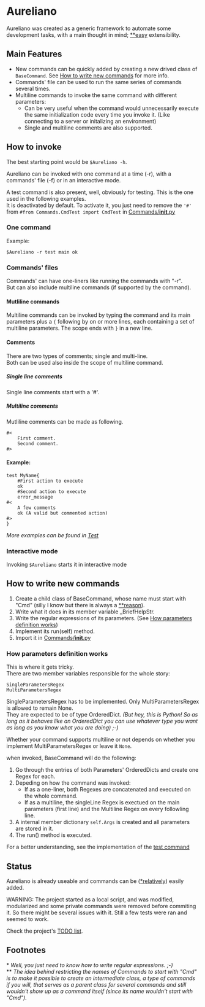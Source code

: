 # Aureliano
Aureliano was created as a generic framework to automate some development tasks, with a main thought in mind; [\*\*easy](#footnotes) extensibility.

## Main Features
* New commands can be quickly added by creating a new drived class of `BaseCommand`. See [How to write new commands](#how-to-write-new-commands) for more info.
* Commands' file can be used to run the same series of commands several times.
* Multiline commands to invoke the same command with different parameters:
  * Can be very useful when the command would unnecessarily execute the same initialization code every time you invoke it. (Like connecting to a server or initalizing an environment)
  * Single and multiline comments are also supported.

## How to invoke
The best starting point would be `$Aureliano -h`.

Aureliano can be invoked with one command at a time (-r), with a commands' file (-f) or in an interactive mode.

A test command is also present, well, obviously for testing. This is the one used in the following examples.  
It is deactivated by default. To activate it, you just need to remove the `'#'` from `#from Commands.CmdTest import CmdTest` in [Commands/__init__.py](Commands/__init__.py)

### One command
Example:
```
$Aureliano -r test main ok
```

### Commands' files
Commands' can have one-liners like running the commands with "-r".  
But can also include multiline commands (if supported by the command).


#### Mutliline commands
Multiline commands can be invoked by typing the command and its main parameters plus a `{` following by on or more lines, each containing a set of multiline parameters. The scope ends with `}` in a new line.

#### Comments
There are two types of comments; single and multi-line.  
Both can be used also inside the scope of multiline command.

##### Single line comments
Single line comments start with a '#'.

##### Multiline comments
Mutliline comments can be made as following.
```
#<
	First comment.
	Second comment.
#>
```

#### Example:
```
test MyName{
	#First action to execute
	ok
	#Second action to execute
	error_message
#<
	A few comments
	ok (A valid but commented action)
#>
}

```

_More examples can be found in [Test](Test)_

### Interactive mode
Invoking `$Aureliano` starts it in interactive mode


## How to write new commands
1. Create a child class of BaseCommand, whose name must start with "Cmd" (silly I know but there is always a [\*\*reason](#footnotes)).
2. Write what it does in its member variable \_BriefHelpStr.
3. Write the regular expressions of its parameters. (See [How parameters definition works](#how-parameters-definition-works))
4. Implement its run(self) method.
5. Import it in [Commands/__init__.py](Commands/__init__.py)

### How parameters definition works
This is where it gets tricky.  
There are two member variables responsible for the whole story:
```
SingleParametersRegex
MultiParametersRegex
```

SingleParametersRegex has to be implemented. Only MultiParametersRegex is allowed to remain None.  
They are expected to be of type OrderedDict. _(But hey, this is Python! So as long as it behaves like an OrderedDict you can use whatever type you want as long as you know what you are doing) ;-)_

Whether your command supports multiline or not depends on whether you implement MultiParametersRegex or leave it `None`.

when invoked, BaseCommand will do the following:
1. Go through the entries of both Parameters' OrderedDicts and create one Regex for each.
2. Depeding on how the command was invoked:
    * If as a one-liner, both Regexes are concatenated and executed on the whole command.
    * If as a multiline, the singleLine Regex is exectued on the main parameters (first line) and the Multiline Regex on every followling line.
3. A internal member dictionary `self.Args` is created and all parameters are stored in it.
4. The run() method is executed.

For a better understanding, see the implementation of the [test command](Aureliano/Commands/CmdTest.py)


## Status 
Aureliano is already useable and commands can be ([\*relatively](#footnotes)) easily added.

WARNING: The project started as a local script, and was modified, modularized and some private commands were removed before commiting it. So there might be several issues with it. Still a few tests were ran and seemed to work.

Check the project's [TODO list](TODO.md).


## Footnotes
\* *Well, you just need to know how to write regular expressions. ;-)*  
\*\* *The idea behind restricting the names of Commands to start with "Cmd" is to make it possible to create an intermediate class, a type of commands if you will, that serves as a parent class for several commands  and still wouldn't show up as a command itself (since its name wouldn't start with "Cmd").*  
